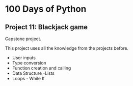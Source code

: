 # 100 Days of Python
## Project 11: Blackjack game

Capstone project. 

This project uses all the knowledge from the projects before.
* User inputs
* Type conversion
* Function creation and calling
* Data Structure -Lists
* Loops - While If
